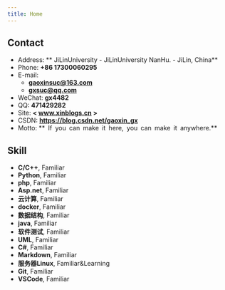 ```yaml
---
title: Home
---
```


## Contact

- Address: ** JiLinUniversity - JiLinUniversity NanHu. - JiLin, China**
- Phone: **+86 17300060295**
- E-mail:
  - **gaoxinsuc@163.com**
  - **gxsuc@qq.com**
- WeChat: **gx4482**
- QQ: **471429282**
- Site: **< www.xinblogs.cn >**
- CSDN: **<https://blog.csdn.net/gaoxin_gx>**
- Motto: ** If you can make it here, you can make it anywhere.**

## Skill

- **C/C++**, Familiar
- **Python**, Familiar
- **php**, Familiar
- **Asp.net**, Familiar
- **云计算**, Familiar
- **docker**, Familiar
- **数据结构**, Familiar
- **java**, Familiar
- **软件测试**, Familiar
- **UML**, Familiar
- **C#**, Familiar
- **Markdown**, Familiar
- **服务器Linux**, Familiar&Learning
- **Git**, Familiar
- **VSCode**, Familiar


